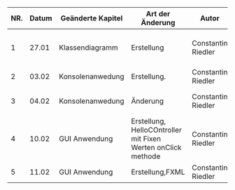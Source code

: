 |NR.| Datum  | Geänderte Kapitel   | Art der Änderung  | Autor  | Status |
|---|---|---|---|---|---|
|1   | 27.01  | Klassendiagramm  | Erstellung  | Constantin Riedler  | Nicht übereinstimmend mit Java source code |
| 2  | 03.02  | Konsolenanwedung  | Erstellung.| Constantin Riedler   |In bearbeitung
|3   | 04.02  | Konsolenanwedung  | Änderung  | Constantin Riedler   | In bearbeitung, nahe zu fertigstellung
|4   | 10.02  | GUI Anwendung  | Erstellung, HelloCOntroller mit Fixen Werten onClick methode  | Constantin Riedler   | In bearbung
|5   | 11.02  | GUI Anwendung  | Erstellung,FXML  | Constantin Riedler   | In bearbeitung

